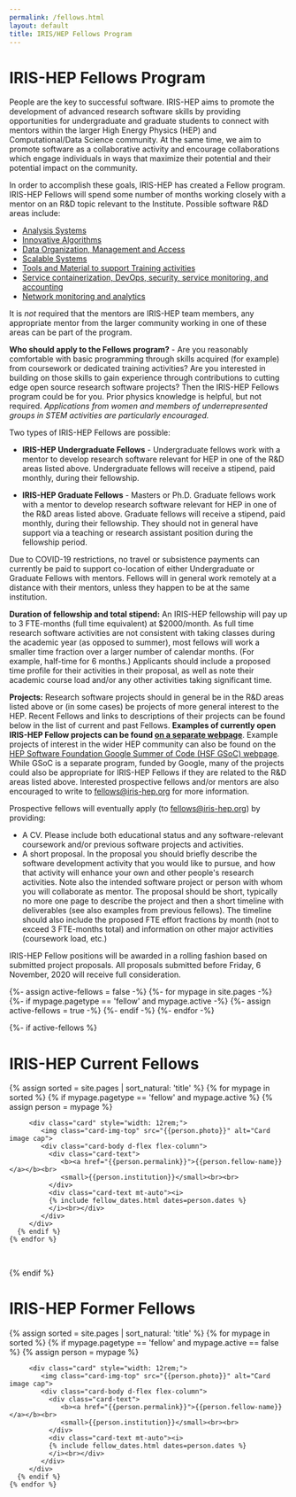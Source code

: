```yaml
---
permalink: /fellows.html
layout: default
title: IRIS/HEP Fellows Program
---
```


# IRIS-HEP Fellows Program

  People are the key to successful software. IRIS-HEP aims to promote the development of advanced research software skills by providing opportunities for undergraduate and graduate students to connect with mentors within the larger High Energy Physics (HEP) and Computational/Data Science community. At the same time, we aim to promote software as a collaborative activity and encourage collaborations which engage individuals in ways that maximize their potential and their potential impact on the community.

  In order to accomplish these goals, IRIS-HEP has created a Fellow program.
IRIS-HEP Fellows will spend some number of months working closely with a
mentor on an R&D topic relevant to the Institute. Possible software R&D areas
include:

  * [Analysis Systems](/as.html)
  * [Innovative Algorithms](/ia.html)
  * [Data Organization, Management and Access](/doma.html)
  * [Scalable Systems](/ssl.html)
  * [Tools and Material to support Training activities](/ssc.html)
  * [Service containerization, DevOps, security, service monitoring, and accounting](/osglhc.html)
  * [Network monitoring and analytics](/osglhc.html)

It is *not* required that the mentors are IRIS-HEP team members, any
appropriate mentor from the larger community working in one of these areas
can be part of the program.

**Who should apply to the Fellows program?** - Are you reasonably comfortable
with basic programming through skills acquired (for example) from coursework or
dedicated training activities? Are you interested in building on those skills to gain experience through contributions to cutting edge open
source research software projects? Then the IRIS-HEP Fellows program could be for you. Prior physics knowledge is helpful, but not required. *Applications from women and members of underrepresented groups in STEM activities are particularly encouraged.*

Two types of IRIS-HEP Fellows are possible:

  * **IRIS-HEP Undergraduate Fellows** - Undergraduate fellows work with a mentor to develop research software relevant for HEP in one of the R&D areas listed above. Undergraduate fellows will receive a stipend, paid monthly, during their fellowship.

  * **IRIS-HEP Graduate Fellows** - Masters or Ph.D. Graduate fellows work with a mentor to develop research software relevant for HEP in one of the R&D areas listed above. Graduate fellows will receive a stipend, paid monthly, during their fellowship. They should not in general have support via a teaching or research assistant position during the fellowship period.

Due to COVID-19 restrictions, no travel or subsistence payments can currently be paid to support co-location of either Undergraduate or Graduate Fellows with mentors. Fellows will in general work remotely at a distance with their mentors, unless they happen to be at the same institution.

**Duration of fellowship and total stipend:** An IRIS-HEP fellowship will pay up to 3 FTE-months (full time equivalent) at $2000/month. As full time research software activities are not consistent with taking classes during the academic year (as opposed to summer), most fellows will work a smaller time fraction over a larger number of calendar months. (For example, half-time for 6 months.) Applicants should include a proposed time profile for their activities in their proposal, as well as note their academic course load and/or any other activities taking significant time.


**Projects:** Research software projects should in general be in the R&D areas listed above or (in some cases) be projects of more general interest to the HEP.
Recent Fellows and links to descriptions of their projects can be found below in the list of current and past Fellows.
**Examples of currently open IRIS-HEP Fellow projects can be found [on a separate webpage](/fellow_projects.html)**.
Example projects of interest in the wider HEP community can also be found on the [HEP Software Foundation Google Summer of Code (HSF GSoC) webpage](https://hepsoftwarefoundation.org/activities/gsoc.html). While GSoC is a separate program, funded by Google, many of the projects could also be appropriate for IRIS-HEP Fellows if they are related to the R&D areas listed above.
Interested prospective fellows and/or mentors are also encouraged to write to fellows@iris-hep.org for more information.

Prospective fellows will eventually apply (to fellows@iris-hep.org) by providing:

 * A CV. Please include both educational status and any software-relevant coursework and/or previous software projects and activities.
 * A short proposal.  In the proposal you should briefly describe the software development activity that you would like to pursue, and how that activity will enhance your own and other people's research activities. Note also the intended software project or person with whom you will collaborate as mentor. The proposal should be short, typically no more one page to describe the project and then a short timeline with deliverables (see also examples from previous fellows). The timeline should also include the proposed FTE effort fractions by month (not to exceed 3 FTE-months total) and information on other major activities (coursework load, etc.)


IRIS-HEP Fellow positions will be awarded in a rolling fashion based on submitted project proposals. All proposals submitted before Friday, 6 November, 2020 will receive full consideration.

{%- assign active-fellows = false -%}
{%- for mypage in site.pages -%}
    {%- if mypage.pagetype == 'fellow' and mypage.active -%}
       {%- assign active-fellows = true -%}
    {%- endif -%}
{%- endfor -%}

{%- if active-fellows %}
# IRIS-HEP Current Fellows

<div class="container-fluid">
  <div class="row">
    {% assign sorted = site.pages | sort_natural: 'title' %}
    {% for mypage in sorted %}
      {% if mypage.pagetype == 'fellow' and mypage.active %}
         {% assign person = mypage %}

         <div class="card" style="width: 12rem;">
            <img class="card-img-top" src="{{person.photo}}" alt="Card image cap">
            <div class="card-body d-flex flex-column">
              <div class="card-text">
                 <b><a href="{{person.permalink}}">{{person.fellow-name}}</a></b><br>
                 <small>{{person.institution}}</small><br><br>
              </div>
              <div class="card-text mt-auto"><i>
              {% include fellow_dates.html dates=person.dates %}
              </i><br></div>
            </div>
         </div>
      {% endif %}
    {% endfor %}
  </div>
  <br>
</div>

{% endif %}

# IRIS-HEP Former Fellows
<div class="container-fluid">
  <div class="row">
    {% assign sorted = site.pages | sort_natural: 'title' %}
    {% for mypage in sorted %}
      {% if mypage.pagetype == 'fellow' and mypage.active == false %}
         {% assign person = mypage %}

         <div class="card" style="width: 12rem;">
            <img class="card-img-top" src="{{person.photo}}" alt="Card image cap">
            <div class="card-body d-flex flex-column">
              <div class="card-text">
                 <b><a href="{{person.permalink}}">{{person.fellow-name}}</a></b><br>
                 <small>{{person.institution}}</small><br><br>
              </div>
              <div class="card-text mt-auto"><i>
              {% include fellow_dates.html dates=person.dates %}
              </i><br></div>
            </div>
         </div>
      {% endif %}
    {% endfor %}
  </div>
  <br>
</div>
